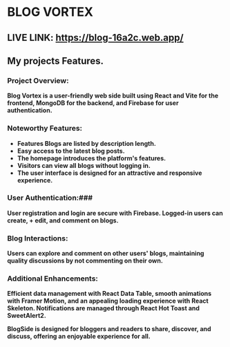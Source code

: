 # BLOG VORTEX
## LIVE LINK: https://blog-16a2c.web.app/

## My projects Features.
### Project Overview: ###
__Blog Vortex is a user-friendly web side built using React and Vite for the frontend, MongoDB for the backend, and Firebase for user authentication.__

### Noteworthy Features: ### 

+ __Features Blogs are listed by description length.__
+ __Easy access to the latest blog posts.__
+ __The homepage introduces the platform's features.__
+ __Visitors can view all blogs without logging in.__
+ __The user interface is designed for an attractive and responsive experience.__
### User Authentication:###
 __User registration and login are secure with Firebase. Logged-in users can create, + edit, and comment on blogs.__

### Blog Interactions: ###
__Users can explore and comment on other users' blogs, maintaining quality discussions by not commenting on their own.__

### Additional Enhancements: ###
__Efficient data management with React Data Table, smooth animations with Framer Motion, and an appealing loading experience with React Skeleton. Notifications are managed through React Hot Toast and SweetAlert2.__

__BlogSide is designed for bloggers and readers to share, discover, and discuss, offering an enjoyable experience for all.__
